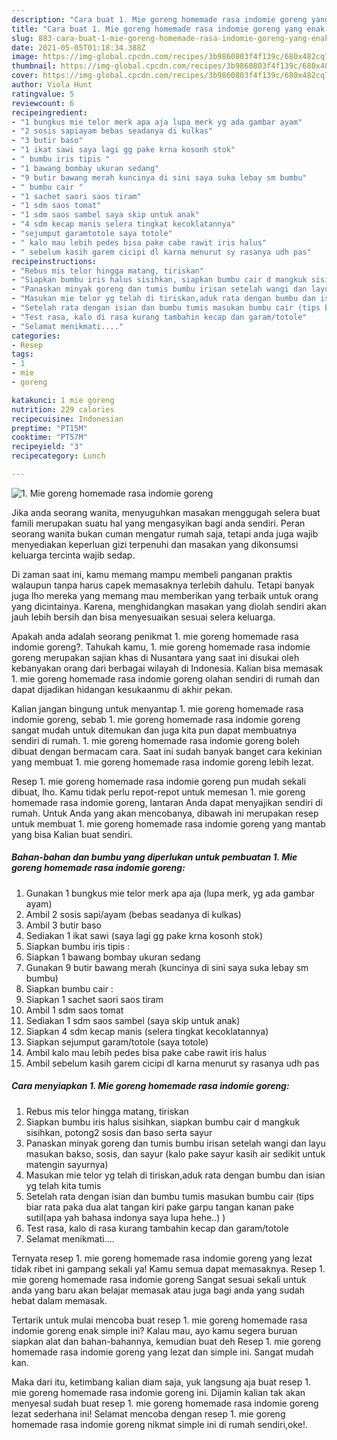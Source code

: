 ```yaml
---
description: "Cara buat 1. Mie goreng homemade rasa indomie goreng yang enak dan Mudah Dibuat"
title: "Cara buat 1. Mie goreng homemade rasa indomie goreng yang enak dan Mudah Dibuat"
slug: 883-cara-buat-1-mie-goreng-homemade-rasa-indomie-goreng-yang-enak-dan-mudah-dibuat
date: 2021-05-05T01:18:34.388Z
image: https://img-global.cpcdn.com/recipes/3b9860803f4f139c/680x482cq70/1-mie-goreng-homemade-rasa-indomie-goreng-foto-resep-utama.jpg
thumbnail: https://img-global.cpcdn.com/recipes/3b9860803f4f139c/680x482cq70/1-mie-goreng-homemade-rasa-indomie-goreng-foto-resep-utama.jpg
cover: https://img-global.cpcdn.com/recipes/3b9860803f4f139c/680x482cq70/1-mie-goreng-homemade-rasa-indomie-goreng-foto-resep-utama.jpg
author: Viola Hunt
ratingvalue: 5
reviewcount: 6
recipeingredient:
- "1 bungkus mie telor merk apa aja lupa merk yg ada gambar ayam"
- "2 sosis sapiayam bebas seadanya di kulkas"
- "3 butir baso"
- "1 ikat sawi saya lagi gg pake krna kosonh stok"
- " bumbu iris tipis "
- "1 bawang bombay ukuran sedang"
- "9 butir bawang merah kuncinya di sini saya suka lebay sm bumbu"
- " bumbu cair "
- "1 sachet saori saos tiram"
- "1 sdm saos tomat"
- "1 sdm saos sambel saya skip untuk anak"
- "4 sdm kecap manis selera tingkat kecoklatannya"
- "sejumput garamtotole saya totole"
- " kalo mau lebih pedes bisa pake cabe rawit iris halus"
- " sebelum kasih garem cicipi dl karna menurut sy rasanya udh pas"
recipeinstructions:
- "Rebus mis telor hingga matang, tiriskan"
- "Siapkan bumbu iris halus sisihkan, siapkan bumbu cair d mangkuk sisihkan, potong2 sosis dan baso serta sayur"
- "Panaskan minyak goreng dan tumis bumbu irisan setelah wangi dan layu masukan bakso, sosis, dan sayur (kalo pake sayur kasih air sedikit untuk matengin sayurnya)"
- "Masukan mie telor yg telah di tiriskan,aduk rata dengan bumbu dan isian yg telah kita tumis"
- "Setelah rata dengan isian dan bumbu tumis masukan bumbu cair (tips biar rata paka dua alat tangan kiri pake garpu tangan kanan pake sutil(apa yah bahasa indonya saya lupa hehe..) )"
- "Test rasa, kalo di rasa kurang tambahin kecap dan garam/totole"
- "Selamat menikmati...."
categories:
- Resep
tags:
- 1
- mie
- goreng

katakunci: 1 mie goreng 
nutrition: 229 calories
recipecuisine: Indonesian
preptime: "PT15M"
cooktime: "PT57M"
recipeyield: "3"
recipecategory: Lunch

---
```



![1. Mie goreng homemade rasa indomie goreng](https://img-global.cpcdn.com/recipes/3b9860803f4f139c/680x482cq70/1-mie-goreng-homemade-rasa-indomie-goreng-foto-resep-utama.jpg)

Jika anda seorang wanita, menyuguhkan masakan menggugah selera buat famili merupakan suatu hal yang mengasyikan bagi anda sendiri. Peran seorang  wanita bukan cuman mengatur rumah saja, tetapi anda juga wajib menyediakan keperluan gizi terpenuhi dan masakan yang dikonsumsi keluarga tercinta wajib sedap.

Di zaman  saat ini, kamu memang mampu membeli panganan praktis walaupun tanpa harus capek memasaknya terlebih dahulu. Tetapi banyak juga lho mereka yang memang mau memberikan yang terbaik untuk orang yang dicintainya. Karena, menghidangkan masakan yang diolah sendiri akan jauh lebih bersih dan bisa menyesuaikan sesuai selera keluarga. 



Apakah anda adalah seorang penikmat 1. mie goreng homemade rasa indomie goreng?. Tahukah kamu, 1. mie goreng homemade rasa indomie goreng merupakan sajian khas di Nusantara yang saat ini disukai oleh kebanyakan orang dari berbagai wilayah di Indonesia. Kalian bisa memasak 1. mie goreng homemade rasa indomie goreng olahan sendiri di rumah dan dapat dijadikan hidangan kesukaanmu di akhir pekan.

Kalian jangan bingung untuk menyantap 1. mie goreng homemade rasa indomie goreng, sebab 1. mie goreng homemade rasa indomie goreng sangat mudah untuk ditemukan dan juga kita pun dapat membuatnya sendiri di rumah. 1. mie goreng homemade rasa indomie goreng boleh dibuat dengan bermacam cara. Saat ini sudah banyak banget cara kekinian yang membuat 1. mie goreng homemade rasa indomie goreng lebih lezat.

Resep 1. mie goreng homemade rasa indomie goreng pun mudah sekali dibuat, lho. Kamu tidak perlu repot-repot untuk memesan 1. mie goreng homemade rasa indomie goreng, lantaran Anda dapat menyajikan sendiri di rumah. Untuk Anda yang akan mencobanya, dibawah ini merupakan resep untuk membuat 1. mie goreng homemade rasa indomie goreng yang mantab yang bisa Kalian buat sendiri.

<!--inarticleads1-->

##### Bahan-bahan dan bumbu yang diperlukan untuk pembuatan 1. Mie goreng homemade rasa indomie goreng:

1. Gunakan 1 bungkus mie telor merk apa aja (lupa merk, yg ada gambar ayam)
1. Ambil 2 sosis sapi/ayam (bebas seadanya di kulkas)
1. Ambil 3 butir baso
1. Sediakan 1 ikat sawi (saya lagi gg pake krna kosonh stok)
1. Siapkan  bumbu iris tipis :
1. Siapkan 1 bawang bombay ukuran sedang
1. Gunakan 9 butir bawang merah (kuncinya di sini saya suka lebay sm bumbu)
1. Siapkan  bumbu cair :
1. Siapkan 1 sachet saori saos tiram
1. Ambil 1 sdm saos tomat
1. Sediakan 1 sdm saos sambel (saya skip untuk anak)
1. Siapkan 4 sdm kecap manis (selera tingkat kecoklatannya)
1. Siapkan sejumput garam/totole (saya totole)
1. Ambil  kalo mau lebih pedes bisa pake cabe rawit iris halus
1. Ambil  sebelum kasih garem cicipi dl karna menurut sy rasanya udh pas




<!--inarticleads2-->

##### Cara menyiapkan 1. Mie goreng homemade rasa indomie goreng:

1. Rebus mis telor hingga matang, tiriskan
1. Siapkan bumbu iris halus sisihkan, siapkan bumbu cair d mangkuk sisihkan, potong2 sosis dan baso serta sayur
1. Panaskan minyak goreng dan tumis bumbu irisan setelah wangi dan layu masukan bakso, sosis, dan sayur (kalo pake sayur kasih air sedikit untuk matengin sayurnya)
1. Masukan mie telor yg telah di tiriskan,aduk rata dengan bumbu dan isian yg telah kita tumis
1. Setelah rata dengan isian dan bumbu tumis masukan bumbu cair (tips biar rata paka dua alat tangan kiri pake garpu tangan kanan pake sutil(apa yah bahasa indonya saya lupa hehe..) )
1. Test rasa, kalo di rasa kurang tambahin kecap dan garam/totole
1. Selamat menikmati....




Ternyata resep 1. mie goreng homemade rasa indomie goreng yang lezat tidak ribet ini gampang sekali ya! Kamu semua dapat memasaknya. Resep 1. mie goreng homemade rasa indomie goreng Sangat sesuai sekali untuk anda yang baru akan belajar memasak atau juga bagi anda yang sudah hebat dalam memasak.

Tertarik untuk mulai mencoba buat resep 1. mie goreng homemade rasa indomie goreng enak simple ini? Kalau mau, ayo kamu segera buruan siapkan alat dan bahan-bahannya, kemudian buat deh Resep 1. mie goreng homemade rasa indomie goreng yang lezat dan simple ini. Sangat mudah kan. 

Maka dari itu, ketimbang kalian diam saja, yuk langsung aja buat resep 1. mie goreng homemade rasa indomie goreng ini. Dijamin kalian tak akan menyesal sudah buat resep 1. mie goreng homemade rasa indomie goreng lezat sederhana ini! Selamat mencoba dengan resep 1. mie goreng homemade rasa indomie goreng nikmat simple ini di rumah sendiri,oke!.

